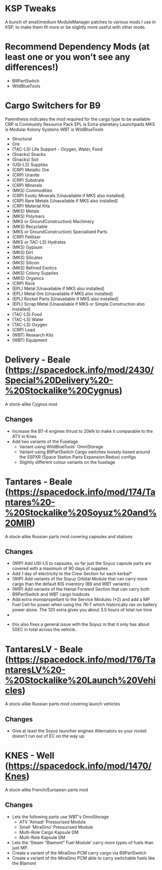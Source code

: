 # KSP Tweaks
A bunch of small/medium ModuleManager patches to various mods I use in KSP, to make them fit more or be slightly more useful with other mods.

# Recommend Dependency Mods (at least one or you won't see any differences!)
- B9PartSwitch
- WildBlueTools

# Cargo Switchers for B9
Parenthesis indicates the mod required for the cargo type to be available
CRP is Community Resource Pack
EPL is Extra-planetary Launchpads
MKS is Modular Kolony Systems
WBT is WildBlueTools

- Structural
- Ore
- (TAC-LS) Life Support - Oxygen, Water, Food
- (Snacks) Snacks
- (Snacks) Soil
- (USI-LS) Supplies
- (CRP) Metallic Ore
- (CRP) Uranite
- (CRP) Substrate
- (CRP) Minerals
- (MKS) Commodities
- (CRP) Exotic Minerals [Unavailable if MKS also installed]
- (CRP) Rare Metals [Unavailable if MKS also installed]
- (CRP) Material Kits
- (MKS) Metals
- (MKS) Polymers
- (MKS or GroundConstruction) Machinery
- (MKS) Recyclable
- (MKS or GroundConstruction) Specialised Parts
- (CRP) Fetilizer
- (MKS or TAC-LS) Hydrates
- (MKS) Gypsum
- (MKS) Dirt
- (MKS) Silicates
- (MKS) Silicon
- (MKS) Refined Exotics
- (MKS) Colony Supplies
- (MKS) Organics
- (CRP) Rock
- (EPL) Metal [Unavailable if MKS also installed]
- (EPL) Metal Ore [Unavailable if MKS also installed]
- (EPL) Rocket Parts [Unavailable if MKS also installed]
- (EPL) Scrap Metal [Unavailable if MKS or Simple Construction also installed]
- (TAC-LS) Food
- (TAC-LS) Water
- (TAC-LS) Oxygen
- (CRP) Lead
- (WBT) Research Kits
- (WBT) Equipment

# Delivery - Beale (https://spacedock.info/mod/2430/Special%20Delivery%20-%20Stockalike%20Cygnus)
A stock-alike Cygnus mod

## Changes
- Increase the BT-4 engines thrust to 20kN to make it comparable to the ATV in Knes
- Add two variants of the Fuselage
  - Variant using WildBlueTools' OmniStorage
  - Variant using B9PartSwitch Cargo switches loosely based around the SSPXR (Space Station Parts Expansion Redux) configs
  - Slightly different colour variants on the fuselage
  
# Tantares - Beale (https://spacedock.info/mod/174/Tantares%20-%20Stockalike%20Soyuz%20and%20MIR)
A stock-alike Russian parts mod covering capsules and stations

## Changes
- (WIP) Add USI-LS to capsules, so far just the Soyuz capsule parts are covered with a maximum of 90 days of supplies
- Add 1 day of electricity to the Crew Section for each kerbal*
- (WIP) Add variants of the Soyuz Orbital Module that can carry more cargo than the default KIS inventory (B9 and WBT variants)
- (WIP) Add variants of the Hamal Forward Section that can carry both B9PartSwitch and WBT cargo loadouts
- Add extra monopropellant to the Service Modules (*2) and add a MP Fuel Cell for power when using the 7K-T which historically ran on battery power alone. The 120 extra gives you about 3.5 hours of total run time
- 

* this also fixes a general issue with the Soyuz in that it only has about 50EC in total across the vehicle..

# TantaresLV - Beale (https://spacedock.info/mod/176/TantaresLV%20-%20Stockalike%20Launch%20Vehicles)
A stock-alike Russian parts mod covering launch vehicles

## Changes
- Give at least the Soyuz launcher engines Alternators so your rocket doesn't run out of EC on the way up

# KNES - Well (https://spacedock.info/mod/1470/Knes)
A stock-alike French/European parts mod

## Changes
- Lets the following parts use WBT's OmniStorage
  - ATV 'Almadi' Pressurised Module
  - Small 'MiraGino' Pressurised Module
  - Multi-Role Cargo Kapsule DM
  - Multi-Role Kapsule DM
- Lets the 'Steam "Blamont" Fuel Module' carry more types of fuels than just MP.
- Create a variant of the MiraGino PCM carry cargo via B9PartSwitch
- Create a variant of the MiraGino PCM able to carry switchable fuels like the Blamont
